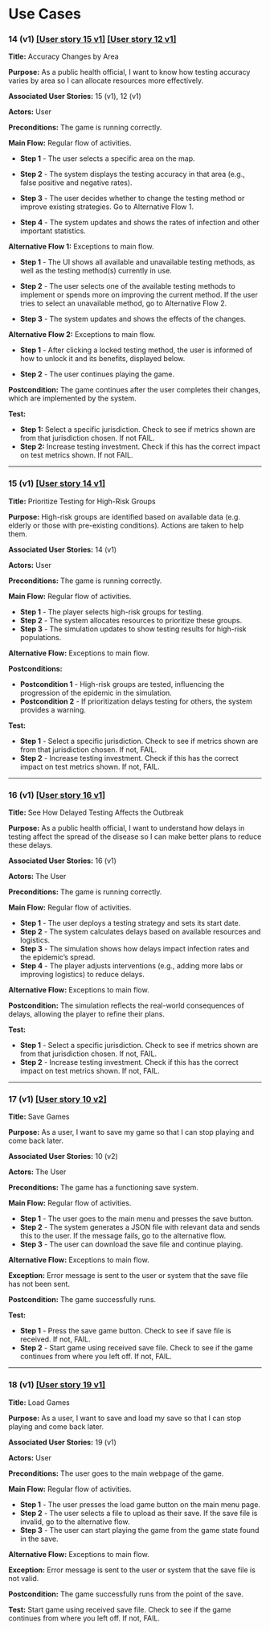 # Use Cases

### 14 (v1) [[User story 15 v1]](../sprint_4/user_stories.md) [[User story 12 v1]](../sprint_3/user_stories.md)

**Title:** Accuracy Changes by Area

**Purpose:** As a public health official, I want to know how testing accuracy varies by area so I can allocate resources more effectively.

**Associated User Stories:** 15 (v1), 12 (v1) 

**Actors:** User  

**Preconditions:** The game is running correctly.

**Main Flow:** Regular flow of activities.

- **Step 1** - The user selects a specific area on the map.  

- **Step 2** - The system displays the testing accuracy in that area (e.g., false positive and negative rates).  

- **Step 3** - The user decides whether to change the testing method or improve existing strategies. Go to Alternative Flow 1.  

- **Step 4** - The system updates and shows the rates of infection and other important statistics.  

**Alternative Flow 1:** Exceptions to main flow.

- **Step 1** - The UI shows all available and unavailable testing methods, as well as the testing method(s) currently in use.  

- **Step 2** - The user selects one of the available testing methods to implement or spends more on improving the current method. If the user tries to select an unavailable method, go to Alternative Flow 2.  

- **Step 3** - The system updates and shows the effects of the changes.  

**Alternative Flow 2:** Exceptions to main flow.

- **Step 1** - After clicking a locked testing method, the user is informed of how to unlock it and its benefits, displayed below.  

- **Step 2** - The user continues playing the game.  

**Postcondition:** The game continues after the user completes their changes, which are implemented by the system.

**Test:**
- **Step 1:** Select a specific jurisdiction. Check to see if metrics shown are from that jurisdiction chosen. If not FAIL.
- **Step 2:** Increase testing investment. Check if this has the correct impact on test metrics shown. If not FAIL.

---

### 15 (v1) [[User story 14 v1]](../sprint_4/user_stories.md)

**Title:** Prioritize Testing for High-Risk Groups  

**Purpose:** High-risk groups are identified based on available data (e.g. elderly or those with pre-existing conditions). Actions are taken to help them.  

**Associated User Stories:** 14 (v1)  

**Actors:** User  

**Preconditions:** The game is running correctly.  

**Main Flow:** Regular flow of activities.  
- **Step 1** - The player selects high-risk groups for testing.  
- **Step 2** - The system allocates resources to prioritize these groups.  
- **Step 3** - The simulation updates to show testing results for high-risk populations.  

**Alternative Flow:** Exceptions to main flow.  

**Postconditions:**  
- **Postcondition 1** - High-risk groups are tested, influencing the progression of the epidemic in the simulation.  
- **Postcondition 2** - If prioritization delays testing for others, the system provides a warning.  

**Test:**  
- **Step 1** - Select a specific jurisdiction. Check to see if metrics shown are from that jurisdiction chosen. If not, FAIL.  
- **Step 2** - Increase testing investment. Check if this has the correct impact on test metrics shown. If not, FAIL.  

---

### 16 (v1) [[User story 16 v1]](user_stories.md)

**Title:** See How Delayed Testing Affects the Outbreak  

**Purpose:** As a public health official, I want to understand how delays in testing affect the spread of the disease so I can make better plans to reduce these delays.  

**Associated User Stories:** 16 (v1)  

**Actors:** The User  

**Preconditions:** The game is running correctly.  

**Main Flow:** Regular flow of activities.  
- **Step 1** - The user deploys a testing strategy and sets its start date.  
- **Step 2** - The system calculates delays based on available resources and logistics.  
- **Step 3** - The simulation shows how delays impact infection rates and the epidemic’s spread.  
- **Step 4** - The player adjusts interventions (e.g., adding more labs or improving logistics) to reduce delays.  

**Alternative Flow:** Exceptions to main flow.  

**Postcondition:** The simulation reflects the real-world consequences of delays, allowing the player to refine their plans.  

**Test:**  
- **Step 1** - Select a specific jurisdiction. Check to see if metrics shown are from that jurisdiction chosen. If not, FAIL.  
- **Step 2** - Increase testing investment. Check if this has the correct impact on test metrics shown. If not, FAIL.  

---

### 17 (v1) [[User story 10 v2]](user_stories.md)

**Title:** Save Games  

**Purpose:** As a user, I want to save my game so that I can stop playing and come back later.  

**Associated User Stories:** 10 (v2)  

**Actors:** The User  

**Preconditions:** The game has a functioning save system.  

**Main Flow:** Regular flow of activities.  
- **Step 1** - The user goes to the main menu and presses the save button.  
- **Step 2** - The system generates a JSON file with relevant data and sends this to the user. If the message fails, go to the alternative flow.  
- **Step 3** - The user can download the save file and continue playing.  

**Alternative Flow:** Exceptions to main flow.

**Exception:** Error message is sent to the user or system that the save file has not been sent.  

**Postcondition:** The game successfully runs.  

**Test:**  
- **Step 1** - Press the save game button. Check to see if save file is received. If not, FAIL.  
- **Step 2** - Start game using received save file. Check to see if the game continues from where you left off. If not, FAIL.  

---

### 18 (v1) [[User story 19 v1]](user_stories.md)

**Title:** Load Games  

**Purpose:** As a user, I want to save and load my save so that I can stop playing and come back later.  

**Associated User Stories:** 19 (v1)  

**Actors:** User  

**Preconditions:** The user goes to the main webpage of the game.  

**Main Flow:** Regular flow of activities.  
- **Step 1** - The user presses the load game button on the main menu page.  
- **Step 2** - The user selects a file to upload as their save. If the save file is invalid, go to the alternative flow.  
- **Step 3** - The user can start playing the game from the game state found in the save.  

**Alternative Flow:** Exceptions to main flow.  

**Exception:**  Error message is sent to the user or system that the save file is not valid.  

**Postcondition:** The game successfully runs from the point of the save.  

**Test:** Start game using received save file. Check to see if the game continues from where you left off. If not, FAIL.  

